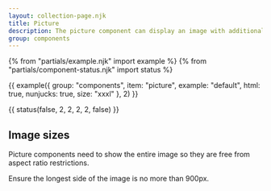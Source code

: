 ```yaml
---
layout: collection-page.njk
title: Picture
description: The picture component can display an image with additional information.
group: components
---
```


{% from "partials/example.njk" import example %}
{% from "partials/component-status.njk" import status %}

{{ example({ group: "components", item: "picture", example: "default", html: true, nunjucks: true, size: "xxxl" }, 2) }}

{{ status(false, 2, 2, 2, 2, false) }}

## Image sizes

Picture components need to show the entire image so they are free from aspect ratio restrictions.

Ensure the longest side of the image is no more than 900px.
